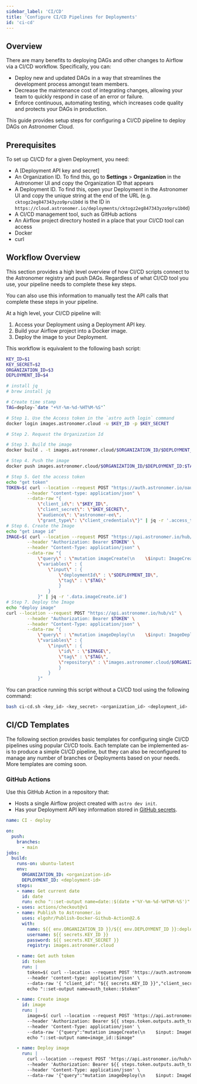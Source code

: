 ```yaml
---
sidebar_label: 'CI/CD'
title: 'Configure CI/CD Pipelines for Deployments'
id: 'ci-cd'
---
```


## Overview

There are many benefits to deploying DAGs and other changes to Airflow via a CI/CD workflow. Specifically, you can:

- Deploy new and updated DAGs in a way that streamlines the development process amongst team members.
- Decrease the maintenance cost of integrating changes, allowing your team to quickly respond in case of an error or failure.
- Enforce continuous, automating testing, which increases code quality and protects your DAGs in production.

This guide provides setup steps for configuring a CI/CD pipeline to deploy DAGs on Astronomer Cloud.

## Prerequisites

To set up CI/CD for a given Deployment, you need:

- A [Deployment API key and secret]
- An Organization ID. To find this, go to **Settings** > **Organization** in the Astronomer UI and copy the Organization ID that appears
- A Deployment ID. To find this, open your Deployment in the Astronomer UI and copy the unique string at the end of the URL (e.g. `cktogz2eg847343yzo9pru1b0d` is the ID in `https://cloud.astronomer.io/deployments/cktogz2eg847343yzo9pru1b0d`)
- A CI/CD management tool, such as GitHub actions
- An Airflow project directory hosted in a place that your CI/CD tool can access
- Docker
- curl

## Workflow Overview

This section provides a high level overview of how CI/CD scripts connect to the Astronomer registry and push DAGs. Regardless of what CI/CD tool you use, your pipeline needs to complete these key steps.

You can also use this information to manually test the API calls that complete these steps in your pipeline.

At a high level, your CI/CD pipeline will:

1. Access your Deployment using a Deployment API key.
2. Build your Airflow project into a Docker image.
3. Deploy the image to your Deployment.

This workflow is equivalent to the following bash script:

```bash title="ci-cd.sh"
KEY_ID=$1
KEY_SECRET=$2
ORGANIZATION_ID=$3
DEPLOYMENT_ID=$4

# install jq
# brew install jq

# Create time stamp
TAG=deploy-`date "+%Y-%m-%d-%HT%M-%S"`

# Step 1. Use the Access token in the `astro auth login` command
docker login images.astronomer.cloud -u $KEY_ID -p $KEY_SECRET

# Step 2. Request the Organization Id

# Step 3. Build the image
docker build . -t images.astronomer.cloud/$ORGANIZATION_ID/$DEPLOYMENT_ID:$TAG

# Step 4. Push the image
docker push images.astronomer.cloud/$ORGANIZATION_ID/$DEPLOYMENT_ID:$TAG

# Step 5. Get the access token
echo "get token"
TOKEN=$( curl --location --request POST "https://auth.astronomer.io/oauth/token" \
        --header "content-type: application/json" \
        --data-raw "{
            \"client_id\": \"$KEY_ID\",
            \"client_secret\": \"$KEY_SECRET\",
            \"audience\": \"astronomer-ee\",
            \"grant_type\": \"client_credentials\"}" | jq -r '.access_token' )
# Step 6. Create the Image
echo "get image id"
IMAGE=$( curl --location --request POST "https://api.astronomer.io/hub/v1" \
        --header "Authorization: Bearer $TOKEN" \
        --header "Content-Type: application/json" \
        --data-raw "{
            \"query\" : \"mutation imageCreate(\n    \$input: ImageCreateInput!\n) {\n    imageCreate (\n    input: \$input\n) {\n    id\n    tag\n    repository\n    digest\n    env\n    labels\n    deploymentId\n  }\n}\",
            \"variables\" : {
                \"input\" : {
                    \"deploymentId\" : \"$DEPLOYMENT_ID\",
                    \"tag\" : \"$TAG\"
                    }
                }
            }" | jq -r '.data.imageCreate.id')
# Step 7. Deploy the Image
echo "deploy image"
curl --location --request POST "https://api.astronomer.io/hub/v1" \
        --header "Authorization: Bearer $TOKEN" \
        --header "Content-Type: application/json" \
        --data-raw "{
            \"query\" : \"mutation imageDeploy(\n    \$input: ImageDeployInput!\n  ) {\n    imageDeploy(\n      input: \$input\n    ) {\n      id\n      deploymentId\n      digest\n      env\n      labels\n      name\n      tag\n      repository\n    }\n}\",
            \"variables\" : {
                \"input\" : {
                    \"id\" : \"$IMAGE\",
                    \"tag\" : \"$TAG\",
                    \"repository\" : \"images.astronomer.cloud/$ORGANIZATION_ID/$DEPLOYMENT_ID\"
                    }
                }
            }"
```

You can practice running this script without a CI/CD tool using the following command:

```sh
bash ci-cd.sh <key_id> <key_secret> <organization_id> <deployment_id>
```

## CI/CD Templates

The following section provides basic templates for configuring single CI/CD pipelines using popular CI/CD tools. Each template can be implemented as-is to produce a simple CI/CD pipeline, but they can also be reconfigured to manage any number of branches or Deployments based on your needs. More templates are coming soon.

### GitHub Actions

Use this GitHub Action in a repository that:

- Hosts a single Airflow project created with `astro dev init`.
- Has your Deployment API key information stored in [GitHub secrets](https://docs.github.com/en/actions/reference/encrypted-secrets#creating-encrypted-secrets-for-a-repository).

```yaml
name: CI - deploy

on:
  push:
    branches:
      - main
jobs:
  build:
    runs-on: ubuntu-latest
    env:
      ORGANIZATION_ID: <organization-id>
      DEPLOYMENT_ID: <deployment-id>
    steps:
    - name: Get current date
      id: date
      run: echo "::set-output name=date::$(date +'%Y-%m-%d-%HT%M-%S')"
    - uses: actions/checkout@v1
    - name: Publish to Astronomer.io
      uses: elgohr/Publish-Docker-Github-Action@2.6
      with:
        name: ${{ env.ORGANIZATION_ID }}/${{ env.DEPLOYMENT_ID }}:deploy-${{ steps.date.outputs.date }}
        username: ${{ secrets.KEY_ID }}
        password: ${{ secrets.KEY_SECRET }}
        registry: images.astronomer.cloud

    - name: Get auth token
      id: token
      run: |
        token=$( curl --location --request POST 'https://auth.astronomer.io/oauth/token' \
        --header 'content-type: application/json' \
        --data-raw '{ "client_id": "${{ secrets.KEY_ID }}","client_secret": "${{ secrets.KEY_SECRET }}","audience": "astronomer-ee","grant_type":"client_credentials"}' | jq -r '.access_token' )
        echo "::set-output name=auth_token::$token"

    - name: Create image
      id: image
      run: |
        image=$( curl --location --request POST 'https://api.astronomer.io/hub/v1' \
        --header 'Authorization: Bearer ${{ steps.token.outputs.auth_token }}' \
        --header 'Content-Type: application/json' \
        --data-raw '{"query":"mutation imageCreate(\n    $input: ImageCreateInput!\n) {\n    imageCreate (\n    input: $input\n) {\n    id\n    tag\n    repository\n    digest\n    env\n    labels\n    deploymentId\n  }\n}","variables":{"input":{"deploymentId":"${{ env.DEPLOYMENT_ID }}","tag":"deploy-${{ steps.date.outputs.date }}"}}}' | jq -r '.data.imageCreate.id')
        echo "::set-output name=image_id::$image"

    - name: Deploy image
      run: |
        curl --location --request POST 'https://api.astronomer.io/hub/v1' \
        --header 'Authorization: Bearer ${{ steps.token.outputs.auth_token }}' \
        --header 'Content-Type: application/json' \
        --data-raw '{"query":"mutation imageDeploy(\n    $input: ImageDeployInput!\n  ) {\n    imageDeploy(\n      input: $input\n    ) {\n      id\n      deploymentId\n      digest\n      env\n      labels\n      name\n      tag\n      repository\n    }\n}","variables":{"input":{"id":"${{ steps.image.outputs.image_id }}","tag":"deploy-${{ steps.date.outputs.date }}","repository":"images.astronomer.cloud/${{ env.ORGANIZATION_ID }}/${{ env.DEPLOYMENT_ID }}"}}}'
```
